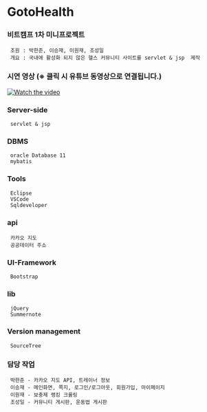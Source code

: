 # GotoHealth
### 비트캠프 1차 미니프로젝트
     조원 : 박한준, 이승재, 이원재, 조성일
     개요 : 국내에 활성화 되지 않은 헬스 커뮤니티 사이트를 servlet & jsp  제작 

### 시연 영상 (※ 클릭 시 유튜브 동영상으로 연결됩니다.)
[![Watch the video](https://img.youtube.com/vi/q8QAV_BIlhM/maxresdefault.jpg)](https://youtu.be/q8QAV_BIlhM)

### Server-side
     servlet & jsp

### DBMS
     oracle Database 11
     mybatis 
 
### Tools
     Eclipse
     VSCode
     Sqldeveloper
 
### api
     카카오 지도
     공공데이터 주소
 
### UI-Framework
     Bootstrap
 
### lib 
     jQuery
     Summernote 

### Version management
     SourceTree

### 담당 작업
     박한준 - 카카오 지도 API, 트레이너 정보
     이승재 - 메인화면, 쪽지, 로그인/로그아웃, 회원가입, 마이페이지
     이원재 - 보충제 랭킹 크롤링
     조성일 - 커뮤니티 게시판, 운동법 게시판
